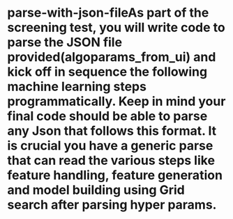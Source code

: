 # parse-with-json-fileAs part of the screening test, you will write code to parse the JSON file provided(algoparams_from_ui) and kick off in sequence the following machine learning steps programmatically. Keep in mind your final code should be able to parse any Json that follows this format. It is crucial you have a generic parse that can read the various steps like feature handling, feature generation and model building using Grid search after parsing hyper params.
